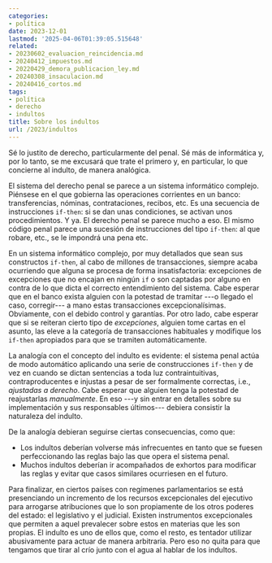 ```yaml
---
categories:
- política
date: 2023-12-01
lastmod: '2025-04-06T01:39:05.515648'
related:
- 20230602_evaluacion_reincidencia.md
- 20240412_impuestos.md
- 20220429_demora_publicacion_ley.md
- 20240308_insaculacion.md
- 20240416_cortos.md
tags:
- política
- derecho
- indultos
title: Sobre los indultos
url: /2023/indultos
---
```


Sé lo justito de derecho, particularmente del penal. Sé más de informática y, por lo tanto, se me excusará que trate el primero y, en particular, lo que concierne al indulto, de manera analógica.

El sistema del derecho penal se parece a un sistema informático complejo. Piénsese en el que gobierna las operaciones corrientes en un banco: transferencias, nóminas, contrataciones, recibos, etc. Es una secuencia de instrucciones `if-then`: si se dan unas condiciones, se activan unos procedimientos. Y ya. El derecho penal se parece mucho a eso. El mismo código penal parece una sucesión de instrucciones del tipo `if-then`: al que robare, etc., se le impondrá una pena etc.

En un sistema informático complejo, por muy detallados que sean sus constructos `if-then`, al cabo de millones de transacciones, siempre acaba ocurriendo que alguna se procesa de forma insatisfactoria: excepciones de excepciones que no encajan en ningún `if` o son captadas por alguno en contra de lo que dicta el correcto entendimiento del sistema. Cabe esperar que en el banco exista alguien con la potestad de tramitar ---o llegado el caso, corregir--- a mano estas transacciones excepcionalísimas. Obviamente, con el debido control y garantías. Por otro lado, cabe esperar que si se reiteran cierto tipo de _excepciones_, alguien tome cartas en el asunto, las eleve a la categoría de transacciones habituales y modifique los `if-then` apropiados para que se tramiten automáticamente.

La analogía con el concepto del indulto es evidente: el sistema penal actúa de modo automático aplicando una serie de construcciones `if-then` y de vez en cuando se dictan sentencias a toda luz contraintuitivas, contraproducentes e injustas a pesar de ser formalmente correctas, i.e., _ajustadas a derecho_. Cabe esperar que alguien tenga la potestad de reajustarlas _manualmente_. En eso ---y sin entrar en detalles sobre su implementación y sus responsables últimos--- debiera consistir la naturaleza del indulto.

De la analogía debieran seguirse ciertas consecuencias, como que:

* Los indultos deberían volverse más infrecuentes en tanto que se fuesen perfeccionando las reglas bajo las que opera el sistema penal.
* Muchos indultos deberían ir acompañados de exhortos para modificar las reglas y evitar que casos similares ocurriesen en el futuro.

Para finalizar, en ciertos países con regímenes parlamentarios se está presenciando un incremento de los recursos excepcionales del ejecutivo para arrogarse atribuciones que lo son propiamente de los otros poderes del estado: el legislativo y el judicial. Existen instrumentos excepcionales que permiten a aquel prevalecer sobre estos en materias que les son propias. El indulto es uno de ellos que, como el resto, es tentador utilizar abusivamente para actuar de manera arbitraria. Pero eso no quita para que tengamos que tirar al crío junto con el agua al hablar de los indultos.